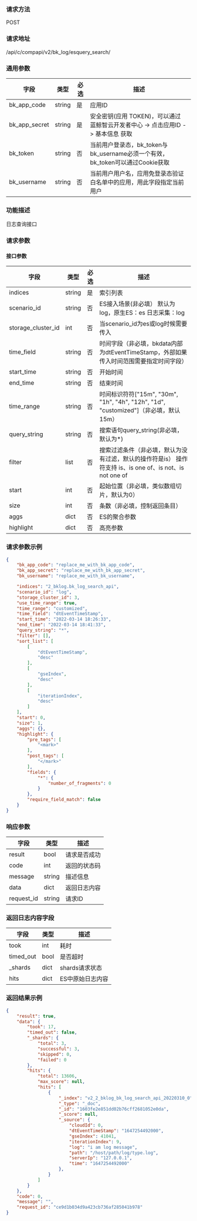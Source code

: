 
### 请求方法

POST


### 请求地址

/api/c/compapi/v2/bk_log/esquery_search/


### 通用参数

| 字段 | 类型 | 必选 |  描述 |
|-----------|------------|--------|------------|
| bk_app_code  |  string    | 是 | 应用ID     |
| bk_app_secret|  string    | 是 | 安全密钥(应用 TOKEN)，可以通过 蓝鲸智云开发者中心 -> 点击应用ID -> 基本信息 获取 |
| bk_token     |  string    | 否 | 当前用户登录态，bk_token与bk_username必须一个有效，bk_token可以通过Cookie获取 |
| bk_username  |  string    | 否 | 当前用户用户名，应用免登录态验证白名单中的应用，用此字段指定当前用户 |


### 功能描述

日志查询接口

### 请求参数

#### 接口参数

| 字段      |  类型      | 必选   |  描述      |
|-----------|------------|--------|------------|
| indices         |  string    | 是     | 索引列表 |
| scenario_id         |  string    | 否     | ES接入场景(非必填） 默认为log，原生ES：es 日志采集：log |
| storage_cluster_id  |  int   | 否     | 当scenario_id为es或log时候需要传入 |
| time_field  |  string   | 否     | 时间字段（非必填，bkdata内部为dtEventTimeStamp，外部如果传入时间范围需要指定时间字段） |
| start_time  |  string   | 否     | 开始时间 |
| end_time  |  string   | 否     | 结束时间 |
| time_range  |  string  | 否     | 时间标识符符["15m", "30m", "1h", "4h", "12h", "1d", "customized"]（非必填，默认15m） |
| query_string  |  string   | 否     | 搜索语句query_string(非必填，默认为*) |
| filter  |  list   | 否     | 搜索过滤条件（非必填，默认为没有过滤，默认的操作符是is） 操作符支持 is、is one of、is not、is not one of |
| start  |  int   | 否     | 起始位置（非必填，类似数组切片，默认为0） |
| size  |  int   | 否     | 条数（非必填，控制返回条目） |
| aggs  |  dict   | 否     | ES的聚合参数 |
| highlight  |  dict   | 否     | 高亮参数 |


### 请求参数示例

```json
{
    "bk_app_code": "replace_me_with_bk_app_code",
    "bk_app_secret": "replace_me_with_bk_app_secret",
    "bk_username": "replace_me_with_bk_username",

    "indices": "2_bklog.bk_log_search_api",
    "scenario_id": "log",
    "storage_cluster_id": 3,
    "use_time_range": true,
    "time_range": "customized",
    "time_field": "dtEventTimeStamp",
    "start_time": "2022-03-14 18:26:33",
    "end_time": "2022-03-14 18:41:33",
    "query_string": "*",
    "filter": [],
    "sort_list": [
        [
            "dtEventTimeStamp",
            "desc"
        ],
        [
            "gseIndex",
            "desc"
        ],
        [
            "iterationIndex",
            "desc"
        ]
    ],
    "start": 0,
    "size": 1,
    "aggs": {},
    "highlight": {
        "pre_tags": [
            "<mark>"
        ],
        "post_tags": [
            "</mark>"
        ],
        "fields": {
            "*": {
                "number_of_fragments": 0
            }
        },
        "require_field_match": false
    }
}
```

### 响应参数

| 字段    | 类型   | 描述         |
| ------- | ------ | ------------ |
| result  | bool   | 请求是否成功 |
| code    | int    | 返回的状态码 |
| message | string | 描述信息     |
| data    | dict   | 返回日志内容  |
| request_id | string   | 请求ID |


### 返回日志内容字段
| 字段    | 类型   | 描述         |
| ------- | ------ | ------------ |
| took  | int   | 耗时 |
| timed_out    | bool    | 是否超时 |
| _shards | dict | shards请求状态     |
| hits    | dict   | ES中原始日志内容  |


### 返回结果示例

```json
{
    "result": true,
    "data": {
        "took": 17,
        "timed_out": false,
        "_shards": {
            "total": 3,
            "successful": 3,
            "skipped": 0,
            "failed": 0
        },
        "hits": {
            "total": 13606,
            "max_score": null,
            "hits": [
                {
                    "_index": "v2_2_bklog_bk_log_search_api_20220310_0",
                    "_type": "_doc",
                    "_id": "1603fe2e851dd02b76cff2681052e0da",
                    "_score": null,
                    "_source": {
                        "cloudId": 0,
                        "dtEventTimeStamp": "1647254492000",
                        "gseIndex": 41041,
                        "iterationIndex": 9,
                        "log": "i am log message",
                        "path": "/host/path/log/type.log",
                        "serverIp": "127.0.0.1",
                        "time": "1647254492000"
                    },
                }
            ]
        }
    },
    "code": 0,
    "message": "",
    "request_id": "ce9d1b034d9a423cb736af285041b978"
}
```